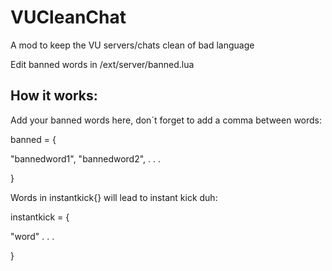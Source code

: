 # VUCleanChat
A mod to keep the VU servers/chats clean of bad language

Edit banned words in /ext/server/banned.lua

## How it works:

Add your banned words here, don´t forget to add a comma between words:

banned = {

"bannedword1",
"bannedword2",
.
.
.

}

Words in instantkick{} will lead to instant kick duh:

instantkick = {

"word"
.
.
.

}

